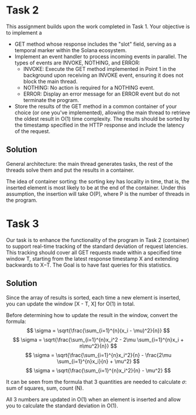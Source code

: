 # Task 2

This assignment builds upon the work completed in Task 1. 
Your objective is to implement a 
* GET method whose response includes the "slot" field, serving as a temporal marker within the Solana ecosystem.
* Implement an event handler to process incoming events in parallel. The types of events are INVOKE, NOTHING, and ERROR:
    * INVOKE: Execute the GET method implemented in Point 1 in the background upon receiving an INVOKE event, ensuring it does not block the main thread.
    * NOTHING: No action is required for a NOTHING event.
    * ERROR: Display an error message for an ERROR event but do not terminate the program.
* Store the results of the GET method in a common container of your choice (or one you've implemented), allowing the main thread to retrieve the oldest result in O(1) time complexity. The results should be sorted by the timestamp specified in the HTTP response and include the latency of the request.

## Solution

General architecture: the main thread generates tasks, the rest of the threads solve them and put the results in a container.

The idea of container sorting: the sorting key has locality in time, that is, the inserted element is most likely to be at the end of the container. Under this assumption, the insertion will take O(P), where P is the number of threads in the program.

# Task 3

Our task is to enhance the functionality of the program in Task 2 (container) to support real-time tracking of the standard deviation of request latencies. This tracking should cover all GET requests made within a specified time window T, starting from the latest response timestamp X and extending backwards to X−T. The Goal is  to have fast queries for this statistics.

## Solution

Since the array of results is sorted, each time a new element is inserted, you can update the window [X - T, X] for O(1) in total.

Before determining how to update the result in the window, convert the formula:
$$ \sigma = \sqrt{\frac{\sum_{i=1}^{n}(x_i - \mu)^2}{n}} $$
$$ \sigma = \sqrt{\frac{\sum_{i=1}^{n}x_i^2 - 2\mu \sum_{i=1}^{n}x_i + n\mu^2}{n}} $$
$$ \sigma = \sqrt{\frac{\sum_{i=1}^{n}x_i^2}{n} - \frac{2\mu \sum_{i=1}^{n}x_i}{n} + \mu^2} $$
$$ \sigma = \sqrt{\frac{\sum_{i=1}^{n}x_i^2}{n} - \mu^2} $$

It can be seen from the formula that 3 quantities are needed to calculate $\sigma$: sum of squares, sum, count (N).

All 3 numbers are updated in O(1) when an element is inserted and allow you to calculate the standard deviation in O(1).
